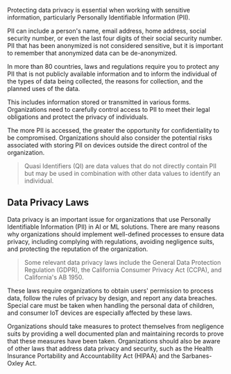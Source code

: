 Protecting data privacy is essential when working with sensitive information, particularly Personally Identifiable Information (PII).

PII can include a person's name, email address, home address, social security number, or even the last four digits of their social security number. PII that has been anonymized is not considered sensitive, but it is important to remember that anonymized data can be de-anonymized. 

In more than 80 countries, laws and regulations require you to protect any PII that is not publicly available information and to inform the individual of the types of data being collected, the reasons for collection, and the planned uses of the data. 

This includes information stored or transmitted in various forms. Organizations need to carefully control access to PII to meet their legal obligations and protect the privacy of individuals.

The more PII is accessed, the greater the opportunity for confidentiality to be compromised. Organizations should also consider the potential risks associated with storing PII on devices outside the direct control of the organization.

> Quasi Identifiers (QI) are data values that do not directly contain PII but may be used in combination with other data values to identify an individual.

## Data Privacy Laws
Data privacy is an important issue for organizations that use Personally Identifiable Information (PII) in AI or ML solutions. There are many reasons why organizations should implement well-defined processes to ensure data privacy, including complying with regulations, avoiding negligence suits, and protecting the reputation of the organization.

> Some relevant data privacy laws include the General Data Protection Regulation (GDPR), the California Consumer Privacy Act (CCPA), and California's AB 1950. 

These laws require organizations to obtain users' permission to process data, follow the rules of privacy by design, and report any data breaches. Special care must be taken when handling the personal data of children, and consumer IoT devices are especially affected by these laws. 

Organizations should take measures to protect themselves from negligence suits by providing a well documented plan and maintaining records to prove that these measures have been taken. Organizations should also be aware of other laws that address data privacy and security, such as the Health Insurance Portability and Accountability Act (HIPAA) and the Sarbanes-Oxley Act.